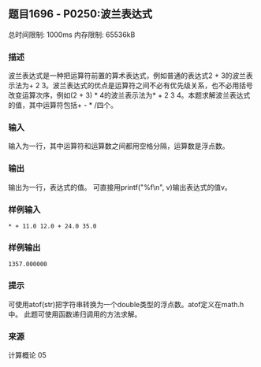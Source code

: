 ## 题目1696 - P0250:波兰表达式
总时间限制: 1000ms 内存限制: 65536kB

### 描述
波兰表达式是一种把运算符前置的算术表达式，例如普通的表达式2 + 3的波兰表示法为+ 2 3。波兰表达式的优点是运算符之间不必有优先级关系，也不必用括号改变运算次序，例如(2 + 3) * 4的波兰表示法为* + 2 3 4。本题求解波兰表达式的值，其中运算符包括+ - * /四个。

### 输入
输入为一行，其中运算符和运算数之间都用空格分隔，运算数是浮点数。

### 输出
输出为一行，表达式的值。
可直接用printf("%f\n", v)输出表达式的值v。

### 样例输入
    * + 11.0 12.0 + 24.0 35.0

### 样例输出
    1357.000000

### 提示
可使用atof(str)把字符串转换为一个double类型的浮点数。atof定义在math.h中。
此题可使用函数递归调用的方法求解。

### 来源
计算概论 05
